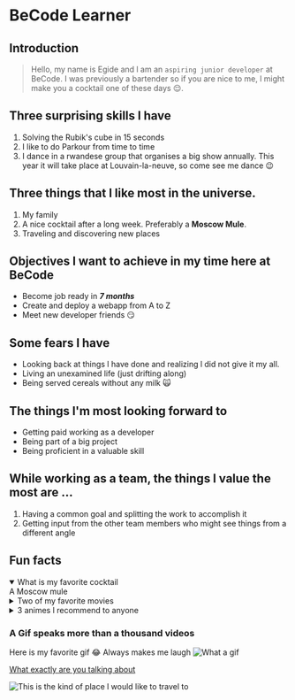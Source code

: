 # BeCode Learner

## Introduction

> Hello, my name is Egide and l am an `aspiring junior developer` at BeCode. I was previously a bartender so if you are nice to me, l might make you a cocktail one of these days 😌.

## Three surprising skills l have

1. Solving the Rubik's cube in 15 seconds
2. I like to do Parkour from time to time
3. I dance in a rwandese group that organises a big show annually. This year it will take place at Louvain-la-neuve, so come see me dance 😉

## Three things that l like most in the universe.

1. My family
2. A nice cocktail after a long week. Preferably a **Moscow Mule**.
3. Traveling and discovering new places

## Objectives l want to achieve in my time here at BeCode

- Become job ready in **_7 months_**
- Create and deploy a webapp from A to Z
- Meet new developer friends 😏

## Some fears l have

- Looking back at things l have done and realizing l did not give it my all.
- Living an unexamined life (just drifting along)
- Being served cereals without any milk 🙀

## The things l'm most looking forward to

- Getting paid working as a developer
- Being part of a big project
- Being proficient in a valuable skill

## While working as a team, the things l value the most are ...

1. Having a common goal and splitting the work to accomplish it
2. Getting input from the other team members who might see things from a different angle

## Fun facts

<details open>
    <summary font-weight: bold>
        What is my favorite cocktail
    </summary>
        A Moscow mule
</details>
<details>
    <summary font-weight: bold>
        Two of my favorite movies
    </summary>
        - Lord of the rings <br>
        - The man from earth
</details>
<details>
    <summary font-weight: bold>
        3 animes l recommend to anyone
    </summary>
        1. Kiseijuu <br>
        2. Hunter x Hunter <br>
        3. Demon slayer
</details>

### A Gif speaks more than a thousand videos

Here is my favorite gif 😂 Always makes me laugh
![What a gif](https://i.ibb.co/FKkDQFM/confused-girl.gif)

[What exactly are you talking about](https://media.giphy.com/media/AfXPYfexaPjPsEdsUz/giphy.gif)

![This is the kind of place l would like to travel to](https://i.ibb.co/v3cqCQ5/pexels-michael-block-3225528.jpg)
